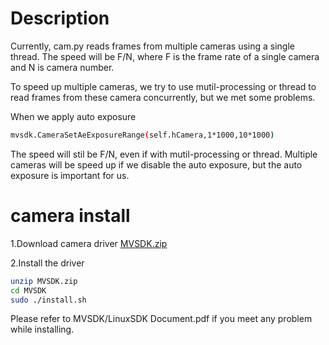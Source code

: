 # Description

Currently, cam.py reads frames from multiple cameras using a single thread.
The speed will be F/N, where F is the frame rate of a single camera and N is camera number.

To speed up multiple cameras, we try to use mutil-processing or thread to read frames from these camera concurrently, but we met some problems.

When we apply auto exposure
```bash
mvsdk.CameraSetAeExposureRange(self.hCamera,1*1000,10*1000)
```
The speed will stil be F/N, even if with mutil-processing or thread.
Multiple cameras will be speed up if we disable the auto exposure, but the auto exposure is important for us.

# camera install
1.Download camera driver [MVSDK.zip](https://drive.google.com/file/d/1dOPPfzYnEUw4YZTecg1AgWz3LiztlIDF/view)

2.Install the driver
```bash
unzip MVSDK.zip
cd MVSDK
sudo ./install.sh
```
Please refer to MVSDK/LinuxSDK Document.pdf if you meet any problem while installing.

